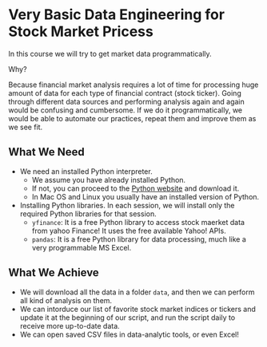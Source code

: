 # Very Basic Data Engineering for Stock Market Pricess
In this course we will try to get market data programmatically.

Why?

Because financial market analysis requires a lot of time for processing huge amount of data for each type of financial contract (stock ticker). Going through different data sources and performing analysis again and again would be confusing and cumbersome. If we do it programmatically, we would be able to automate our practices, repeat them and improve them as we see fit.

## What We Need
* We need an installed Python interpreter.
  * We assume you have already installed Python.
  * If not, you can proceed to the [Python website](python.org) and download it.
  * In Mac OS and Linux you usually have an installed version of Python.
* Installing Python libraries. In each session, we will install only the required Python libraries for that session.
  * `yfinance`: It is a free Python library to access stock maerket data from yahoo Finance! It uses the free available Yahoo! APIs.
  * `pandas`: It is a free Python library for data processing, much like a very programmable MS Excel.

## What We Achieve
* We will download all the data in a folder `data`, and then we can perform all kind of analysis on them.
* We can intorduce our list of favorite stock market indices or tickers and update it at the beginning of our script, and run the script daily to receive more up-to-date data.
* We can open saved CSV files in data-analytic tools, or even Excel!